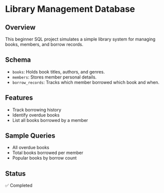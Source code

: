# Library Management Database

## Overview
This beginner SQL project simulates a simple library system for managing books, members, and borrow records.

## Schema
- `books`: Holds book titles, authors, and genres.
- `members`: Stores member personal details.
- `borrow_records`: Tracks which member borrowed which book and when.

## Features
- Track borrowing history
- Identify overdue books
- List all books borrowed by a member

## Sample Queries
- All overdue books
- Total books borrowed per member
- Popular books by borrow count

## Status
✅ Completed
